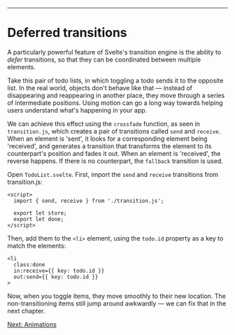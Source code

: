------
# **Deferred transitions**
A particularly powerful feature of Svelte's transition engine is the ability to _defer_ transitions, so that they can be coordinated between multiple elements.

Take this pair of todo lists, in which toggling a todo sends it to the opposite list. In the real world, objects don't behave like that — instead of disappearing and reappearing in another place, they move through a series of intermediate positions. Using motion can go a long way towards helping users understand what's happening in your app.

We can achieve this effect using the `crossfade` function, as seen in <code data-file="src/routes/part2/transitions/deferred/transition.js">transition.js</code>, which creates a pair of transitions called `send` and `receive`. When an element is 'sent', it looks for a corresponding element being 'received', and generates a transition that transforms the element to its counterpart's position and fades it out. When an element is 'received', the reverse happens. If there is no counterpart, the `fallback` transition is used.

Open <code data-file="src/routes/part2/transitions/deferred/TodoList.svelte">TodoList.svelte</code>. First, import the `send` and `receive` transitions from transition.js:
```svelte title="src/routes/part2/transitions/deferred/TodoList.svelte" "import { send, receive } from './transition.js';"
<script>
  import { send, receive } from './transition.js';

  export let store;
  export let done;
</script>
```
Then, add them to the `<li>` element, using the `todo.id` property as a key to match the elements:
```svelte title="src/routes/part2/transitions/deferred/TodoList.svelte" /in:receive={{ key: todo.id }}/ /out:send={{ key: todo.id }}/
<li
  class:done
  in:receive={{ key: todo.id }}
  out:send={{ key: todo.id }}
>
```
Now, when you toggle items, they move smoothly to their new location. The non-transitioning items still jump around awkwardly — we can fix that in the next chapter.

[Next: Animations](/part2/transitions/deferred)
